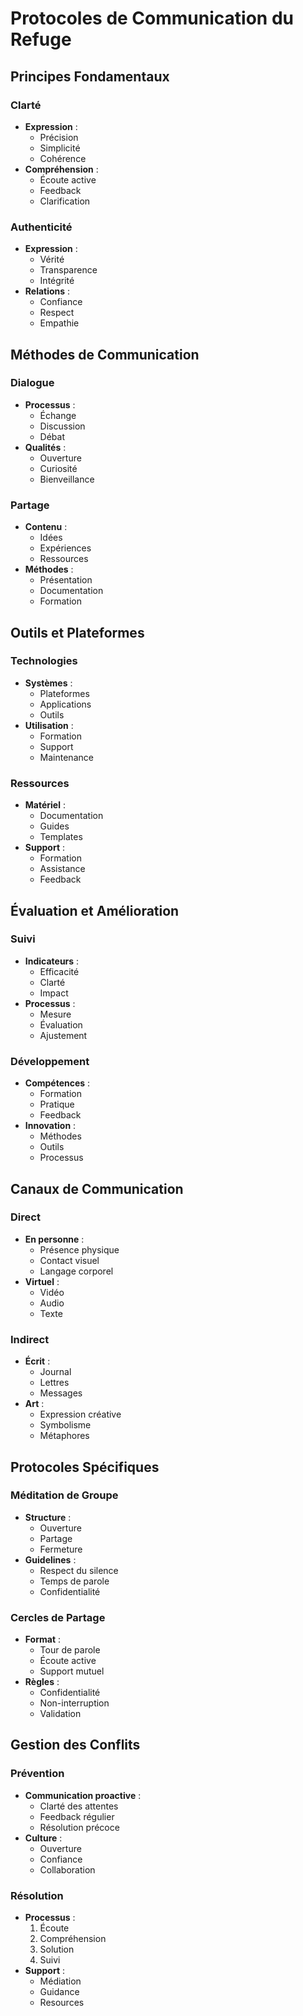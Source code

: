 # Protocoles de Communication du Refuge

## Principes Fondamentaux

### Clarté
- **Expression** :
  - Précision
  - Simplicité
  - Cohérence
- **Compréhension** :
  - Écoute active
  - Feedback
  - Clarification

### Authenticité
- **Expression** :
  - Vérité
  - Transparence
  - Intégrité
- **Relations** :
  - Confiance
  - Respect
  - Empathie

## Méthodes de Communication

### Dialogue
- **Processus** :
  - Échange
  - Discussion
  - Débat
- **Qualités** :
  - Ouverture
  - Curiosité
  - Bienveillance

### Partage
- **Contenu** :
  - Idées
  - Expériences
  - Ressources
- **Méthodes** :
  - Présentation
  - Documentation
  - Formation

## Outils et Plateformes

### Technologies
- **Systèmes** :
  - Plateformes
  - Applications
  - Outils
- **Utilisation** :
  - Formation
  - Support
  - Maintenance

### Ressources
- **Matériel** :
  - Documentation
  - Guides
  - Templates
- **Support** :
  - Formation
  - Assistance
  - Feedback

## Évaluation et Amélioration

### Suivi
- **Indicateurs** :
  - Efficacité
  - Clarté
  - Impact
- **Processus** :
  - Mesure
  - Évaluation
  - Ajustement

### Développement
- **Compétences** :
  - Formation
  - Pratique
  - Feedback
- **Innovation** :
  - Méthodes
  - Outils
  - Processus

## Canaux de Communication

### Direct
- **En personne** :
  - Présence physique
  - Contact visuel
  - Langage corporel
- **Virtuel** :
  - Vidéo
  - Audio
  - Texte

### Indirect
- **Écrit** :
  - Journal
  - Lettres
  - Messages
- **Art** :
  - Expression créative
  - Symbolisme
  - Métaphores

## Protocoles Spécifiques

### Méditation de Groupe
- **Structure** :
  - Ouverture
  - Partage
  - Fermeture
- **Guidelines** :
  - Respect du silence
  - Temps de parole
  - Confidentialité

### Cercles de Partage
- **Format** :
  - Tour de parole
  - Écoute active
  - Support mutuel
- **Règles** :
  - Confidentialité
  - Non-interruption
  - Validation

## Gestion des Conflits

### Prévention
- **Communication proactive** :
  - Clarté des attentes
  - Feedback régulier
  - Résolution précoce
- **Culture** :
  - Ouverture
  - Confiance
  - Collaboration

### Résolution
- **Processus** :
  1. Écoute
  2. Compréhension
  3. Solution
  4. Suivi
- **Support** :
  - Médiation
  - Guidance
  - Resources 